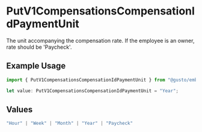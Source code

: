 # PutV1CompensationsCompensationIdPaymentUnit

The unit accompanying the compensation rate. If the employee is an owner, rate should be 'Paycheck'.

## Example Usage

```typescript
import { PutV1CompensationsCompensationIdPaymentUnit } from "@gusto/embedded-api/models/operations";

let value: PutV1CompensationsCompensationIdPaymentUnit = "Year";
```

## Values

```typescript
"Hour" | "Week" | "Month" | "Year" | "Paycheck"
```